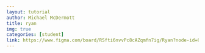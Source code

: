 ```yaml
---
layout: tutorial
author: Michael McDermott
title: ryan
img: true
categories: [student]
link: https://www.figma.com/board/RSfti6nvvPc8cAZqmfn7ig/Ryan?node-id=0-1&t=Isv7r6egwDJDxXkl-1
---
```

